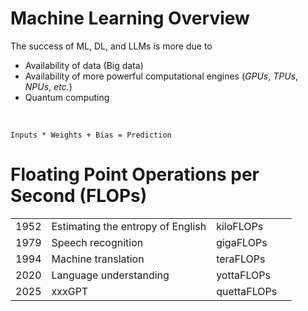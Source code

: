 # Machine Learning Overview

The success of ML, DL, and LLMs is more due to 
* Availability of data (Big data)
* Availability of more powerful computational engines (*GPUs*, *TPUs*, *NPUs*, *etc.*)
* Quantum computing

<br>

`Inputs * Weights + Bias = Prediction`

# Floating Point Operations per Second (FLOPs)

| | | | |
| --- | --- | --- | --- |
| 1952 | Estimating the entropy of English | kiloFLOPs | |
| 1979 | Speech recognition | gigaFLOPs | |
| 1994 | Machine translation | teraFLOPs | |
| 2020 | Language understanding | yottaFLOPs | |
| 2025 | xxxGPT | quettaFLOPs | |